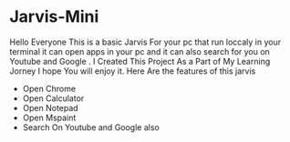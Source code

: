 # Jarvis-Mini


Hello Everyone This is a basic Jarvis For your pc that run loccaly in your terminal it can open apps in your pc and it can also search for you on Youtube and Google . I Created This Project As a Part of My Learning Jorney I hope You will enjoy it. Here Are the features of this jarvis 

* Open Chrome
* Open Calculator
* Open Notepad
* Open Mspaint
* Search On Youtube and Google also 
